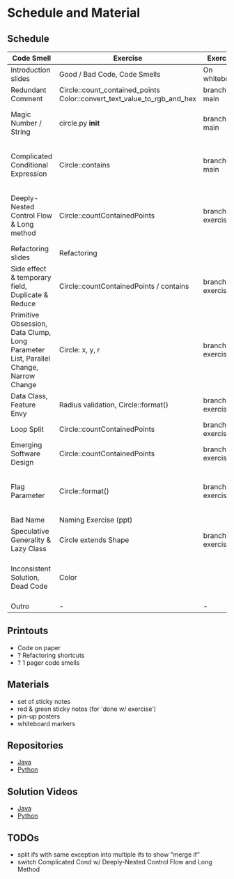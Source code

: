 # Schedule and Material

## Schedule

| Code Smell                                                                           | Exercise                                                                | Exercise          | Hints                                                           |
|--------------------------------------------------------------------------------------|-------------------------------------------------------------------------|-------------------|-----------------------------------------------------------------|
| Introduction slides                                                                  | Good / Bad Code, Code Smells                                            | On whiteboard     |                                                                 |
| Redundant Comment                                                                    | Circle::count_contained_points Color::convert_text_value_to_rgb_and_hex | branch: main      | Find and discuss                                                |
| Magic Number / String                                                                | circle.py  __init__                                                     | branch: main      | Introduce variable or constant for "2"                          |
| Complicated Conditional Expression                                                   | Circle::contains                                                        | branch: main      | Make it better to read. Extract method, extract variable        |
| Deeply-Nested Control Flow & Long method                                             | Circle::countContainedPoints                                            | branch: exercise2 | invert if, merge if, remove redundant else, composed method     |
| Refactoring slides                                                                   | Refactoring                                                             |                   |                                                                 |
| Side effect & temporary field, Duplicate & Reduce                                    | Circle::countContainedPoints / contains                                 | branch: exercise3 | Duplicate and Reduce                                            |
| Primitive Obsession, Data Clump, Long Parameter List, Parallel Change, Narrow Change | Circle: x, y, r                                                         | branch: exercise4 | Parallel Change, Point, Radius, Discussion Value Objects        |
| Data Class, Feature Envy                                                             | Radius validation, Circle::format()                                     | branch: exercise5 |                                                                 |   
| Loop Split                                                                           | Circle::countContainedPoints                                            | branch: exercise6 | Maybe do these two                                              |
| Emerging Software Design                                                             | Circle::countContainedPoints                                            | branch: exercise7 |                                                                 |
| Flag Parameter                                                                       | Circle::format()                                                        | branch: exercise8 | Extract Method for subbranches, Elvis Operator trick            |
| Bad Name                                                                             | Naming Exercise (ppt)                                                   |                   |                                                                 |
| Speculative Generality & Lazy Class                                                  | Circle extends Shape                                                    | branch: exercise9 | Only shown by trainer                                           |
| Inconsistent Solution, Dead Code                                                     | Color                                                                   |                   | Find in code (e.g. String concat, errorMessage), no refactoring |    
| Outro                                                                                | -                                                                       | -                 | slides                                                          |

## Printouts

- Code on paper
- ? Refactoring shortcuts
- ? 1 pager code smells

## Materials

- set of sticky notes
- red & green sticky notes (for 'done w/ exercise')
- pin-up posters
- whiteboard markers

## Repositories

- [Java](https://github.com/ozihler/software-design-workshop-java)
- [Python](https://github.com/ozihler/software-design-workshop-python)

## Solution Videos

- [Java](https://youtu.be/hFx1AiLb7dc)
- [Python](https://www.youtube.com/watch?v=URPIL-Vyu60)

## TODOs

- split ifs with same exception into multiple ifs to show "merge if"
- switch Complicated Cond w/ Deeply-Nested Control Flow and Long Method